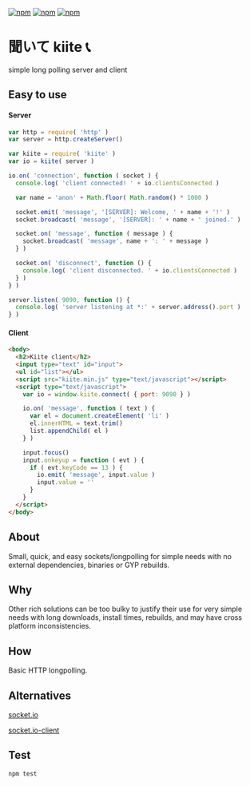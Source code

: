 [![npm](https://img.shields.io/npm/v/kiite.svg?maxAge=3600&style=flat-square)](https://www.npmjs.com/package/kiite)
[![npm](https://img.shields.io/npm/dm/kiite.svg?maxAge=3600&style=flat-square)](https://www.npmjs.com/package/kiite)
[![npm](https://img.shields.io/npm/l/kiite.svg?maxAge=3600&style=flat-square)](https://github.com/talmobi/kiite/blob/master/LICENSE)

#  聞いて kiite 📞
simple long polling server and client

## Easy to use

#### Server
```js
var http = require( 'http' )
var server = http.createServer()

var kiite = require( 'kiite' )
var io = kiite( server )

io.on( 'connection', function ( socket ) {
  console.log( 'client connected! ' + io.clientsConnected )

  var name = 'anon' + Math.floor( Math.random() * 1000 )

  socket.emit( 'message', '[SERVER]: Welcome, ' + name + '!' )
  socket.broadcast( 'message', '[SERVER]: ' + name + ' joined.' )

  socket.on( 'message', function ( message ) {
    socket.broadcast( 'message', name + ': ' + message )
  } )

  socket.on( 'disconnect', function () {
    console.log( 'client disconnected. ' + io.clientsConnected )
  } )
} )

server.listen( 9090, function () {
  console.log( 'server listening at *:' + server.address().port )
} )
```

#### Client
```html
<body>
  <h2>Kiite client</h2>
  <input type="text" id="input">
  <ul id="list"></ul>
  <script src="kiite.min.js" type="text/javascript"></script>
  <script type="text/javascript">
    var io = window.kiite.connect( { port: 9090 } )

    io.on( 'message', function ( text ) {
      var el = document.createElement( 'li' )
      el.innerHTML = text.trim()
      list.appendChild( el )
    } )

    input.focus()
    input.onkeyup = function ( evt ) {
      if ( evt.keyCode == 13 ) {
        io.emit( 'message', input.value )
        input.value = ''
      }
    }
  </script>
</body>
```

## About
Small, quick, and easy sockets/longpolling for simple needs with no external dependencies, binaries or GYP rebuilds.

## Why
Other rich solutions can be too bulky to justify their use for very simple needs with long downloads, install times, rebuilds, and may have cross platform inconsistencies.

## How
Basic HTTP longpolling.

## Alternatives
[socket.io](https://github.com/socketio/socket.io)

[socket.io-client](https://github.com/socketio/socket.io-client)

## Test
```bash
npm test
```
